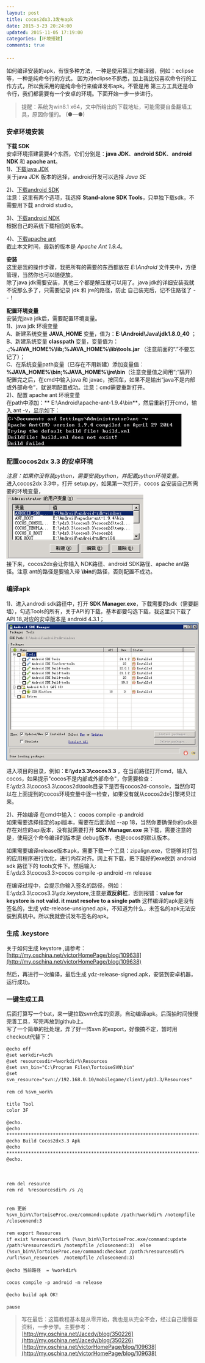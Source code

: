 ```yaml
---
layout: post
title: cocos2dx3.3发布apk
date: 2015-3-23 20:24:00
updated: 2015-11-05 17:19:00
categories: [环境搭建]
comments: true

---
```


如何编译安装的apk，有很多种方法，一种是使用第三方编译器，例如：eclipse等，一种是纯命令行的方式。
因为对eclipse不熟悉，加上我比较喜欢命令行的工作方式，所以我采用的是纯命令行来编译发布apk。不管是用
第三方工具还是命令行，我们都需要有一个安卓的环境。下面开始一步一步进行。

<!-- more -->

>提醒：系统为win8.1 x64，文中所给出的下载地址，可能需要自备翻墙工具，原因你懂的。  (●—●)

### 安卓环境安装
**下载 SDK**  
安卓环境搭建需要4个东西，它们分别是：**java JDK**、**android SDK**、**android NDK** 和 **apache ant**。  
1)、[下载java JDK](http://www.oracle.com/technetwork/java/javase/downloads/index.html)  
关于java JDK 版本的选择，android开发可以选择 *Java SE* 

2)、[下载android SDK](http://developer.android.com/sdk/installing/index.html)  
注意：这里有两个选项，我选择 **Stand-alone SDK Tools**，只单独下载sdk，不需要用下载 android studio。

3)、[下载android NDK](http://developer.android.com/tools/sdk/ndk/index.html)  
根据自己的系统下载相应的版本。

4)、[下载apache ant](http://ant.apache.org/bindownload.cgi)  
截止本文时间，最新的版本是  *Apache Ant 1.9.4*。


**安装**  
这里是我的操作步骤，我把所有的需要的东西都放在 *E:\Android* 文件夹中，方便管理，当然你也可以随便放。  
除了java jdk需要安装，其他三个都是解压就可以用了。java jdk的详细安装我就不说那么多了，只需要记录 jdk 和 jre的路径，防止
自己装完后，记不住路径了 - -！

**配置环境变量**  
安装完java jdk后，需要配置环境变量。  
1)、java jdk 环境变量  
A、新建系统变量 **JAVA_HOME** 变量，值为：**E:\Android\Java\jdk1.8.0_40** ；  
B、新建系统变量 **classpath** 变量，变量值为： **.;%JAVA_HOME%\lib;%JAVA_HOME%\lib\tools.jar** （注意前面的“.”不要忘记了）；  
C、在系统变量path变量（已存在不用新建）添加变量值：**%JAVA_HOME%\bin;%JAVA_HOME%\jre\bin**（注意变量值之间用“;”隔开）  
配置完之后，在cmd中输入java 和 javac，按回车，如果不是输出“java不是内部或外部命令”，就说明配置成功。注意：cmd需要重新打开。  
2)、配置 apache ant 环境变量  
在path中添加：** E:\Android\apache-ant-1.9.4\bin**，然后重新打开cmd，输入 ant -v，显示如下：  
![pic](/images/posts/ant-1.jpg) 

### 配置cocos2dx 3.3 的安卓环境
*注意：如果你没有装python，需要安装python，并配置python环境变量。*  
进入cocos2dx 3.3中，打开 setup.py，如果第一次打开，cocos 会安装自己所需要的环境变量，  
![pic](/images/posts/cocos-path.jpg)   
接下来，cocos2dx会让你输入 NDK路径、android SDK路径、apache ant路径。注意 ant的路径是要输入带 **\bin**的路径，否则配置不成功。

### 编译apk  
1)、进入androdi sdk路径中，打开 **SDK Manager.exe**，下载需要的sdk（需要翻墙），勾选Tools的所有，关于API的下载，基本都要勾选下载，我这里只下载了API 18,对应的安卓版本是 android 4.3.1；  
![pic](/images/posts/android-sdk-1.jpg)

进入项目的目录，例如：**E:\ydz3.3\cocos3.3** ，在当前路径打开cmd，输入cocos，如果提示"cocos不是内部或外部命令"，你需要检查：E:\ydz3.3\cocos3.3\cocos2d\tools目录下是否有cocos2d-console，当然你可以在上面提到的cocos环境变量中逐一检查，如果没有就从cocos2dx引擎拷贝过来。

2)、开始编译
在cmd中输入：
	cocos compile -p android  
如果需要选择指定的api版本，需要在后面添加 --ap 18，当然你要确保你的sdk是存在对应的api版本，没有就需要打开 **SDK Manager.exe** 来下载，需要注意的是，使用这个命令编译的版本是 debug版本，也是cocos的默认版本。  

如果需要编译release版本apk，需要下载一个工具：zipalign.exe，它能够对打包的应用程序进行优化，进行内存对齐。网上有下载，把下载好的exe放到 android sdk 路径下的 tools文件下。然后输入:  
	E:\ydz3.3\cocos3.3>cocos compile -p android -m release

在编译过程中，会提示你输入签名的路径，例如： E:\\ydz3.3\\cocos3.3\\ydz.keystore,注意是**双反斜杠**，否则报错：**value for keystore is not valid. it must resolve to a single path**
这样编译的apk是没有签名的，生成 ydz-release-unsigned.apk，不知道为什么，未签名的apk无法安装到真机中。所以我就尝试发布签名的apk。

### 生成 .keystore
关于如何生成 keystore ,请参考：[http://my.oschina.net/victorHomePage/blog/109638](http://my.oschina.net/victorHomePage/blog/109638)

然后，再进行一次编译，最后生成 ydz-release-signed.apk，安装到安卓机器，运行成功。


### 一键生成工具
后面打算写一个bat，来一键拉取svn仓库的资源，自动编译apk。后面抽时间慢慢完善工具，写完再放到github上。  
写了一个简单的批处理，弄了好一阵svn 的export，好像搞不定，暂时用checkout代替下：

```shell
@echo off 
@set workdir=%cd%
@set resourcesdir=%workdir%\Resources
@set svn_bin="C:\Program Files\TortoiseSVN\bin"
@set svn_resource="svn://192.168.0.10/mobilegame/client/ydz3.3/Resources"

rem cd %svn_work%

title Tool
color 3F

@echo.
@echo ************************************************************************
@echo Build Cocos2dx3.3 Apk
@echo ************************************************************************
@echo.



rem del resource
rem rd  %resourcesdir% /s /q


rem 更新
%svn_bin%\TortoiseProc.exe/command:update /path:%workdir% /notempfile /closeonend:3

rem export Resources 
if exist %resourcesdir% (%svn_bin%\TortoiseProc.exe/command:update /path:%resourcesdir% /notempfile /closeonend:3)  else (%svn_bin%\TortoiseProc.exe/command:checkout /path:%resourcesdir% /url:%svn_resource%  /notempfile /closeonend:3)

@echo 当前路径  = %workdir%

cocos compile -p android -m release

@echo build apk OK!

pause
```

>写在最后：这篇教程基本是从零开始，我也是从完全不会，经过自己慢慢查资料，一步步学。主要参考：
>[http://my.oschina.net/Jacedy/blog/350226](http://my.oschina.net/Jacedy/blog/350226)  
>[http://my.oschina.net/victorHomePage/blog/109638](http://my.oschina.net/victorHomePage/blog/109638)